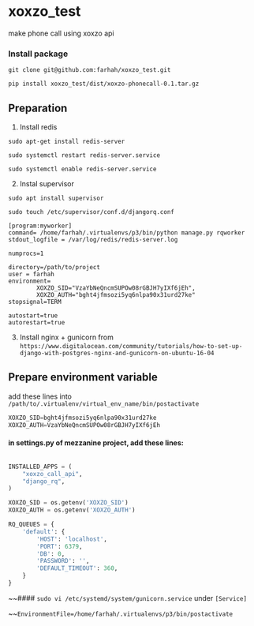 # xoxzo_test
make phone call using xoxzo api

### Install package

`git clone git@github.com:farhah/xoxzo_test.git`

`pip install xoxzo_test/dist/xoxzo-phonecall-0.1.tar.gz`


## Preparation

1. Install redis

`sudo apt-get install redis-server`

`sudo systemctl restart redis-server.service`

`sudo systemctl enable redis-server.service`

2. Instal supervisor

`sudo apt install supervisor`

`sudo touch /etc/supervisor/conf.d/djangorq.conf`

```
[program:myworker]
command= /home/farhah/.virtualenvs/p3/bin/python manage.py rqworker
stdout_logfile = /var/log/redis/redis-server.log

numprocs=1

directory=/path/to/project
user = farhah
environment=
        XOXZO_SID="VzaYbNeQncmSUPOw08rGBJH7yIXf6jEh",
        XOXZO_AUTH="bght4jfmsozi5yq6nlpa90x31urd27ke"
stopsignal=TERM

autostart=true
autorestart=true
```

3. Install nginx + gunicorn from `https://www.digitalocean.com/community/tutorials/how-to-set-up-django-with-postgres-nginx-and-gunicorn-on-ubuntu-16-04`

## Prepare environment variable
add these lines into `/path/to/.virtualenv/virtual_env_name/bin/postactivate`
```python
XOXZO_SID=bght4jfmsozi5yq6nlpa90x31urd27ke
XOXZO_AUTH=VzaYbNeQncmSUPOw08rGBJH7yIXf6jEh
```


#### in settings.py of mezzanine project, add these lines:
```python

INSTALLED_APPS = (
    "xoxzo_call_api",
    "django_rq",
)

XOXZO_SID = os.getenv('XOXZO_SID')
XOXZO_AUTH = os.getenv('XOXZO_AUTH')
```

```python
RQ_QUEUES = {
    'default': {
        'HOST': 'localhost',
        'PORT': 6379,
        'DB': 0,
        'PASSWORD': '',
        'DEFAULT_TIMEOUT': 360,
    }
}
```

~~#### `sudo vi /etc/systemd/system/gunicorn.service`
under `[Service]`

~~`EnvironmentFile=/home/farhah/.virtualenvs/p3/bin/postactivate`



